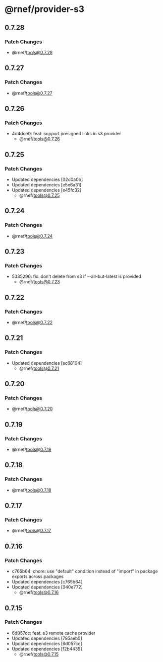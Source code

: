 # @rnef/provider-s3

## 0.7.28

### Patch Changes

- @rnef/tools@0.7.28

## 0.7.27

### Patch Changes

- @rnef/tools@0.7.27

## 0.7.26

### Patch Changes

- 4d4dce0: feat: support presigned links in s3 provider
  - @rnef/tools@0.7.26

## 0.7.25

### Patch Changes

- Updated dependencies [02d0a0b]
- Updated dependencies [e5e6a31]
- Updated dependencies [e45fc32]
  - @rnef/tools@0.7.25

## 0.7.24

### Patch Changes

- @rnef/tools@0.7.24

## 0.7.23

### Patch Changes

- 5335290: fix: don't delete from s3 if --all-but-latest is provided
  - @rnef/tools@0.7.23

## 0.7.22

### Patch Changes

- @rnef/tools@0.7.22

## 0.7.21

### Patch Changes

- Updated dependencies [ac68104]
  - @rnef/tools@0.7.21

## 0.7.20

### Patch Changes

- @rnef/tools@0.7.20

## 0.7.19

### Patch Changes

- @rnef/tools@0.7.19

## 0.7.18

### Patch Changes

- @rnef/tools@0.7.18

## 0.7.17

### Patch Changes

- @rnef/tools@0.7.17

## 0.7.16

### Patch Changes

- c765b64: chore: use "default" condition instead of "import" in package exports across packages
- Updated dependencies [c765b64]
- Updated dependencies [040e772]
  - @rnef/tools@0.7.16

## 0.7.15

### Patch Changes

- 6d057cc: feat: s3 remote cache provider
- Updated dependencies [795aeb5]
- Updated dependencies [6d057cc]
- Updated dependencies [f2b4435]
  - @rnef/tools@0.7.15
